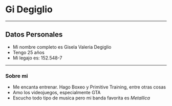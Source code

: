 # Gi Degiglio
___
## Datos Personales
- Mi nombre completo es Gisela Valeria Degiglio
- Tengo 25 años
- Mi legajo es: 152.548-7
___
### Sobre mi
- Me encanta entrenar. Hago Boxeo y Primitive Training, entre otras cosas
- Amo los videojuegos, especialmente GTA
- Escucho todo tipo de musica pero mi banda favorita es *Metallica*
  
